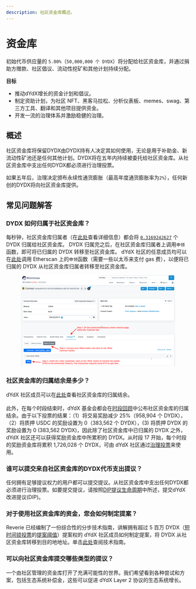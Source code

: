 ```yaml
---
description: 社区资金库概述。
---
```


# 资金库

初始代币供应量的 `5.00%`（`50,000,000 个 DYDX`）将分配给社区资金库，并通过捐助方赠款、社区倡议、流动性挖矿和其他计划持续分配。

**目标**

* 推动dYdX增长的资金计划和倡议。
* 制定资助计划，为社区 NFT、黑客马拉松、分析仪表板、memes、swag、第三方工具、翻译和其他项目提供资金。
* 开发一流的治理体系并激励稳健的治理。

## 概述

社区资金库将保留DYDX由DYDX持有人决定其如何使用，无论是用于补助金、新流动性矿池还是任何其他计划。DYDX将在五年内持续被委托给社区资金库。从社区资金库中支出任何DYDX都必须进行治理投票。

如果五年后，治理决定颁布永续性通货膨胀（最高年度通货膨胀率为`2%`），任何新创的DYDX将向社区资金库提供。

## 常见问题解答

### DYDX 如何归属于社区资金库？

每秒钟，社区资金库归属者（在[此处](https://docs.dydx.community/dydx-governance/resources/technical-overview#governance-architecture-overview)查看详细信息）都会将 [`0.3169242627`](tel:03169242627) 个 DYDX 归属给社区资金库。 DYDX 归属完之后，在社区资金库归属者上调用`申领`函数，即可将已归属的 DYDX 转移至社区资金库。 dYdX 社区的任意成员均可以在[此处](https://etherscan.io/address/0x08a90Fe0741B7DeF03fB290cc7B273F1855767D8#writeContract)调用 Etherscan 上的`申领`函数（需要一些以太币来支付 gas 费），以便将已归属的 DYDX 从社区资金库归属者转移至社区资金库。

<figure><img src="../.gitbook/assets/claim-function-CT-vester.png" alt=""><figcaption></figcaption></figure>

### 社区资金库的归属结余是多少？

dYdX 社区成员可以在[此处](https://dydx.shippooor.xyz/)查看社区资金库的归属结余。 \
\
此外，在每个时段结束时，dYdX 基金会都会在[时段回顾](https://dydx.foundation/blog)中公布社区资金库的归属结余。由于以下投票的结果：（1）将交易奖励减少 25%（958,904 个 DYDX），（2）将质押 USDC 的奖励设置为 0（383,562 个 DYDX），(3) 将质押 DYDX 的奖励设置为 0 (383,562 DYDX)，因此除了社区资金库中已归属的 DYDX 之外，dYdX 社区还可以获得奖励资金库中所累积的 DYDX。从时段 17 开始，每个时段的奖励资金库将累积 1,726,028 个 DYDX，可由 dYdX 社区通过[治理投票](https://docs.dydx.community/dydx-governance/voting-and-governance/governance-parameters)来使用。

### 谁可以提交来自社区资金库的DYDX代币支出提议？

任何拥有足够提议权力的用户都可以提交提议。从社区资金库中支出任何DYDX都必须进行治理投票。如要提交提议，请按照[DIP提议生命周期](../voting-and-governance/dip-proposal-lifecycle.md)中所述，提交dYdX改进提议(DIP)。

### 对于使用社区资金库的资金，您会如何制定提案？

Reverie 已经编制了一份综合性的分步技术指南，讲解拥有超过 5 百万 DYDX（[短时间锁投票](https://docs.dydx.community/dydx-governance/voting-and-governance/governance-process#short-timelock-executor)的[提案阈值](https://docs.dydx.community/dydx-governance/voting-and-governance/governance-parameters#timelock-parameters)）提案权的 dYdX 社区成员如何制定提案，将 DYDX 从社区资金库转移到目的地地址。单击[此处](https://app.gitbook.com/o/-MeNgGQU0ucT2xo4s8-T/s/-MeNfSkgj48hU0q8Zbjn/\~/changes/EyisuFjLIyJ7K9RzaTfJ/technical-guide-on-building-a-dydx-community-treasury-spending-proposal)查阅技术指南。

### 可以向社区资金库提交哪些类型的提议？

一个由社区管理的资金库打开了充满可能性的世界。我们希望看到各种尝试和方案，包括生态系统补偿金，这些可以促进 dYdX Layer 2 协议的生态系统增长。
